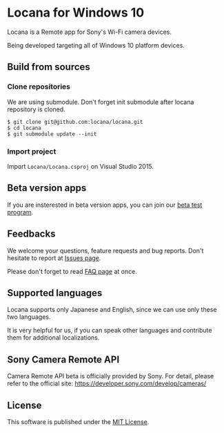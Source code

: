 Locana for Windows 10
===

Locana is a Remote app for Sony's Wi-Fi camera devices.

Being developed targeting all of Windows 10 platform devices.

## Build from sources

### Clone repositories

We are using submodule. Don't forget init submodule after locana repository is cloned.

```console
$ git clone git@github.com:locana/locana.git
$ cd locana
$ git submodule update --init
```

### Import project

Import `Locana/Locana.csproj` on Visual Studio 2015.

## Beta version apps

If you are insterested in beta version apps,
you can join our [beta test program](http://locana.github.io/win10_uwp.html).

## Feedbacks

We welcome your questions, feature requests and bug reports.
Don't hesitate to report at [Issues page](https://github.com/locana/locana/issues).

Please don't forget to read [FAQ page](http://locana.github.io/locana_faq.html) at once.

## Supported languages

Locana supports only Japanese and English, since we can use only these two languages.

It is very helpful for us,
if you can speak other languages and contribute them for additional localizations.

## Sony Camera Remote API

Camera Remote API beta is officially provided by Sony.
For detail, please refer to the official site: <https://developer.sony.com/develop/cameras/>

## License

This software is published under the [MIT License](http://opensource.org/licenses/mit-license.php).
